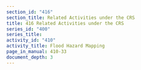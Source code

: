```yaml
---
section_id: "416"
section_title: Related Activities under the CRS
title: 416 Related Activities under the CRS
series_id: "400"
series_title: 
activity_id: "410"
activity_title: Flood Hazard Mapping
page_in_manual: 410-33
document_depth: 3
---
```

